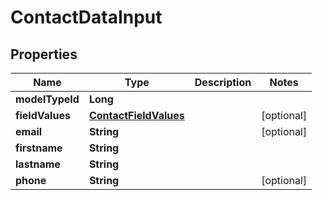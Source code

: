 
# ContactDataInput

## Properties
Name | Type | Description | Notes
------------ | ------------- | ------------- | -------------
**modelTypeId** | **Long** |  | 
**fieldValues** | [**ContactFieldValues**](ContactFieldValues.md) |  |  [optional]
**email** | **String** |  |  [optional]
**firstname** | **String** |  | 
**lastname** | **String** |  | 
**phone** | **String** |  |  [optional]



